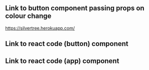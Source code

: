 ## Link to button component passing props on colour change

https://silvertree.herokuapp.com/

## Link to react code (button) component 

## Link to react code (app) component 


